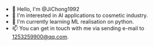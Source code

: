 - 👋 Hello, I'm @JiChong1992
- 👀 I'm interested in AI applications to cosmetic industry.
- 🌱 I'm currently learning ML realisation on python.
- 📫 You can get in touch with me via sending e-mail to 1253259900@qq.com.
